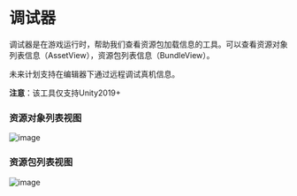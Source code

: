 # 调试器

调试器是在游戏运行时，帮助我们查看资源包加载信息的工具。可以查看资源对象列表信息（AssetView），资源包列表信息（BundleView）。

未来计划支持在编辑器下通过远程调试真机信息。

**注意**：该工具仅支持Unity2019+

### 资源对象列表视图

![image](https://github.com/tuyoogame/YooAsset/raw/main/Docs/Image/AssetDebugger-img1.png)

### 资源包列表视图

![image](https://github.com/tuyoogame/YooAsset/raw/main/Docs/Image/AssetDebugger-img2.png)

